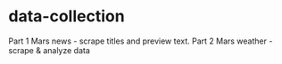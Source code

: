 # data-collection
Part 1 Mars news - scrape titles and preview text. Part 2 Mars weather - scrape &amp; analyze data

